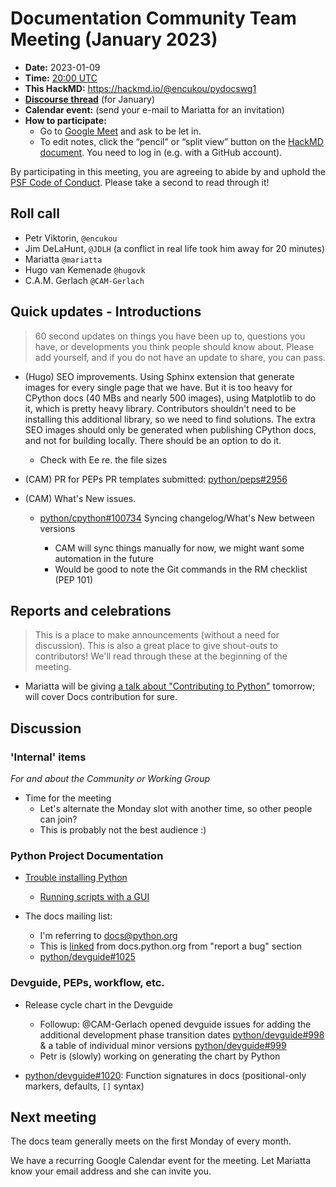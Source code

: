 # Documentation Community Team Meeting (January 2023)

- **Date:** 2023-01-09
- **Time:** [20:00 UTC](https://arewemeetingyet.com/UTC/2023-01-09/20:00/Docs%20Meeting)
- **This HackMD:** https://hackmd.io/@encukou/pydocswg1
- [**Discourse thread**](https://discuss.python.org/t/documentation-community-meeting-january-9/22039) (for January)
- **Calendar event:** (send your e-mail to Mariatta for an invitation)
- **How to participate:**
  -  Go to [Google Meet](https://meet.google.com/dii-qrzf-wkw) and ask to be let in.
  -  To edit notes, click the “pencil” or “split view” button on the [HackMD document](https://hackmd.io/@encukou/pydocswg1). You need to log in (e.g. with a GitHub account).

By participating in this meeting, you are agreeing to abide by and uphold the [PSF Code of Conduct](https://www.python.org/psf/codeofconduct/).
Please take a second to read through it!


## Roll call

- Petr Viktorin, `@encukou`
- Jim DeLaHunt, `@JDLH` (a conflict in real life took him away for 20 minutes)
- Mariatta `@mariatta`
- Hugo van Kemenade `@hugovk`
- C.A.M. Gerlach `@CAM-Gerlach`


## Quick updates - Introductions

> 60 second updates on things you have been up to, questions you have, or developments you think people should know about. Please add yourself, and if you do not have an update to share, you can pass.

- (Hugo) SEO improvements. Using Sphinx extension that generate images for every single page that we have. But it is too heavy for CPython docs (40 MBs and nearly 500 images), using Matplotlib to do it, which is pretty heavy library. Contributors shouldn't need to be installing this additional library, so we need to find solutions. The extra SEO images should only be generated when publishing CPython docs, and not for building locally. There should be an option to do it.
  - Check with Ee re. the file sizes

- (CAM) PR for PEPs PR templates submitted: [python/peps#2956](https://github.com/python/peps/pull/2956)

- (CAM) What's New issues.
  * [python/cpython#100734](https://github.com/python/cpython/issues/100734)
    Syncing changelog/What's New between versions

    * CAM will sync things manually for now, we might want some automation in the future
    * Would be good to note the Git commands in the RM checklist (PEP 101)


## Reports and celebrations

> This is a place to make announcements (without a need for discussion). This is also a great place to give shout-outs to contributors! We'll read through these at the beginning of the meeting.

* Mariatta will be giving [a talk about "Contributing to Python"](https://www.meetup.com/indypy/events/289628025/) tomorrow; will cover Docs contribution for sure.


## Discussion

### 'Internal' items

*For and about the Community or Working Group*

- Time for the meeting
  - Let's alternate the Monday slot with another time, so other people can join?
  - This is probably not the best audience :)


### Python Project Documentation

- [Trouble installing Python](https://mail.python.org/archives/list/docs@python.org/thread/I7JDNUYWIZ3QVY33IDYWFKDTZMIPIVNS/)
    - [Running scripts with a GUI](https://docs.python.org/3/using/mac.html#running-scripts-with-a-gui)

- The docs mailing list:
    - I'm referring to docs@python.org
    - This is [linked](https://docs.python.org/3/bugs.html#documentation-bugs) from docs.python.org from "report a bug" section
    - [python/devguide#1025](https://github.com/python/devguide/pull/1025)


### Devguide, PEPs, workflow, etc.

* Release cycle chart in the Devguide
  * Followup: @CAM-Gerlach opened devguide issues for adding the additional development phase transition dates [python/devguide#998](https://github.com/python/devguide/issues/998) & a table of individual minor versions [python/devguide#999](https://github.com/python/devguide/issues/999)
  * Petr is (slowly) working on generating the chart by Python

* [python/devguide#1020](https://github.com/python/devguide/issues/1020): Function signatures in docs (positional-only markers, defaults, `[]` syntax)


## Next meeting

The docs team generally meets on the first Monday of every month.

We have a recurring Google Calendar event for the meeting.
Let Mariatta know your email address and she can invite you.
